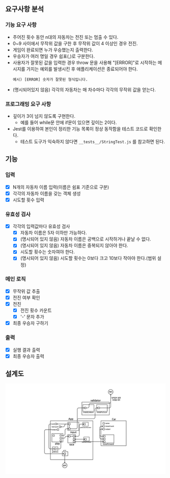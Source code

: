 ## 요구사항 분석

### 기능 요구 사항

-   주어진 횟수 동안 n대의 자동차는 전진 또는 멈출 수 있다.
-   0~9 사이에서 무작위 값을 구한 후 무작위 값이 4 이상인 경우 전진.
-   게임이 완료되면 누가 우승했는지 출력한다.
-   우승자가 여러 명일 경우 쉽표(,)로 구분한다.
-   사용자가 잘못된 값을 입력한 경우 throw 문을 사용해 "[ERROR]"로 시작하는 메시지를 가지는 예외를 발생시킨 후 애플리케이션은 종료되어야 한다.
    ```
    예시) [ERROR] 숫자가 잘못된 형식입니다.
    ```
-   (명시되어있지 않음) 각각의 자동차는 매 차수마다 각각의 무작위 값을 얻는다.

### 프로그래밍 요구 사항

-   깊이가 3이 넘지 않도록 구현한다.
    -   예를 들어 while문 안에 if문이 있으면 깊이는 2이다.
-   Jest를 이용하여 본인이 정리한 기능 목록이 정상 동작함을 테스트 코드로 확인한다.
    -   테스트 도구가 익숙하지 않다면 `__tests__/StringTest.js` 를 참고하면 된다.

## 기능

### 입력

-   [x] N개의 자동차 이름 입력(이름은 쉼표 기준으로 구분)
-   [x] 각각의 자동차 이름을 갖는 객체 생성
-   [x] 시도할 횟수 입력

### 유효성 검사

-   [x] 각각의 입력값마다 유효성 검사
    -   [x] 자동차 이름은 5자 이하만 가능하다.
    -   [x] (명시되어 있지 않음) 자동차 이름은 공백으로 시작하거나 끝날 수 없다.
    -   [x] (명시되어 있지 않음) 자동차 이름은 중복되지 않아야 한다.
    -   [x] 시도할 횟수는 숫자여야 한다.
    -   [x] (명시되어 있지 않음) 시도할 횟수는 0보다 크고 10보다 작아야 한다.(범위 설정)

### 메인 로직

-   [x] 무작위 값 추출
-   [x] 전진 여부 확인
-   [x] 전진
    -   [x] 전진 횟수 카운트
    -   [x] '-' 문자 추가
-   [x] 최종 우승자 구하기

### 출력

-   [x] 실행 결과 출력
-   [x] 최종 우승자 출력

## 설계도

![설계도](../assets/racingcar.png)
